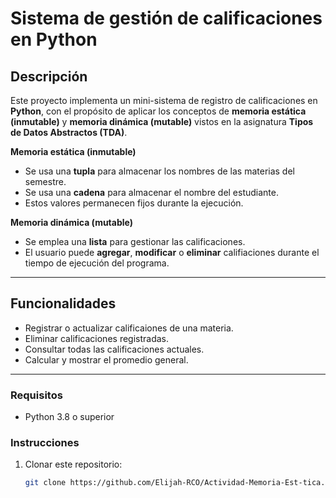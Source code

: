 # Sistema de gestión de calificaciones en Python

##  Descripción
Este proyecto implementa un mini-sistema de registro de calificaciones en **Python**, con el propósito de aplicar los conceptos de **memoria estática (inmutable)** y **memoria dinámica (mutable)** vistos en la asignatura **Tipos de Datos Abstractos (TDA)**.

**Memoria estática (inmutable)**
- Se usa una **tupla** para almacenar los nombres de las materias del semestre.
- Se usa una **cadena** para almacenar el nombre del estudiante.
- Estos valores permanecen fijos durante la ejecución.

**Memoria dinámica (mutable)**
- Se emplea una **lista** para gestionar las calificaciones.
- El usuario puede **agregar**, **modificar** o **eliminar** califiaciones durante el tiempo de ejecución del programa.

---

##  Funcionalidades
- Registrar o actualizar calificaiones de una materia.
- Eliminar calificaciones registradas.
- Consultar todas las calificaciones actuales.
- Calcular y mostrar el promedio general.  

---

### Requisitos
- Python 3.8 o superior

### Instrucciones
1. Clonar este repositorio:
   ```bash
   git clone https://github.com/Elijah-RCO/Actividad-Memoria-Est-tica.git

